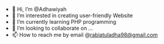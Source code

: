 - 👋 Hi, I’m @Adhawiyah
- 👀 I’m interested in creating user-friendly Website 
- 🌱 I’m currently learning PHP programming
- 💞️ I’m looking to collaborate on ...
- 📫 How to reach me by email @rabiatuladha98@gmail.com 

<!---
Adhawiyah/Adhawiyah is a ✨ special ✨ repository because its `README.md` (this file) appears on your GitHub profile.
You can click the Preview link to take a look at your changes.
--->
